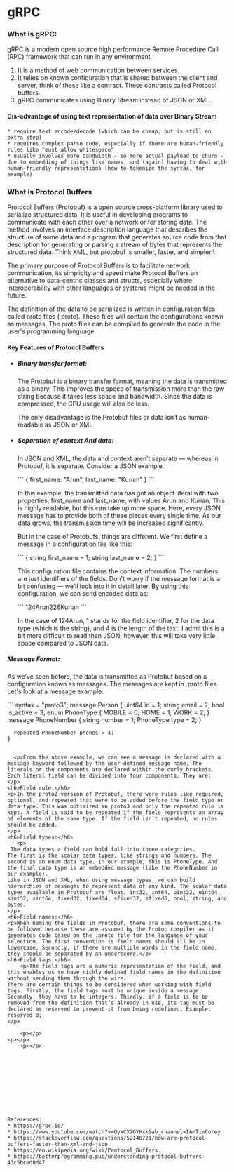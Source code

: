 # gRPC
### What is gRPC:
gRPC is a modern open source high performance Remote Procedure Call (RPC) framework that can run in any environment. 
1. It is a method of web communication between services. 
2. It relies on known configuration that is shared between the client and server, think of these like a contract. These contracts called Protocol buffers.
3. gRPC communicates using Binary Stream instead of JSON or XML.
  #### Dis-advantage of using text representation of data over Binary Stream
    * require text encode/decode (which can be cheap, but is still an extra step)
    * requires complex parse code, especially if there are human-friendly rules like "must allow whitespace"
    * usually involves more bandwidth - so more actual payload to churn - due to embedding of things like names, and (again) having to deal with human-friendly representations (how to tokenize the syntax, for example)
  
### What is Protocol Buffers
Protocol Buffers (Protobuf) is a open source cross-platform library used to serialize structured data. It is useful in developing programs to communicate with each other over a network or for storing data. The method involves an interface description language that describes the structure of some data and a program that generates source code from that description for generating or parsing a stream of bytes that represents the structured data. Think XML, but protobuf is smaller, faster, and simpler.\
 <p> The primary purpose of Protocol Buffers is to facilitate network communication, its simplicity and speed make Protocol Buffers an alternative to data-centric classes and structs, especially where interoperability with other languages or systems might be needed in the future. </p>
 <p> The definition of the data to be serialized is written in configuration files called proto files (.proto). These files will contain the configurations known as messages. The proto files can be compiled to generate the code in the user's programming language. <p>
  
#### Key Features of Protocol Buffers
  * <h5> Binary transfer format:</h5>
    <p> The Protobuf is a binary transfer format, meaning the data is transmitted as a binary. This improves the speed of transmission more than the raw string because it takes less space and bandwidth. Since the data is compressed, the CPU usage will also be less. </p>
    <p> The only disadvantage is the Protobuf files or data isn’t as human-readable as JSON or XML </p>
  * <h5> Separation of context And data:</h5>
    <p>In JSON and XML, the data and context aren’t separate — whereas in Protobuf, it is separate. Consider a JSON example.</p>
    ```
    {
    first_name: "Arun",
    last_name: "Kurian"
    }
    ```
    <p>In this example, the transmitted data has got an object literal with two properties, first_name and last_name, with values Arun and Kurian. This is highly readable, but this can take up more space. Here, every JSON message has to provide both of these pieces every single time. As our data grows, the transmission time will be increased significantly.</p>
    <p>But in the case of Protobufs, things are different. We first define a message in a configuration file like this:</p>
    ```
      {
        string first_name = 1;
        string last_name = 2;  
      }
    ```
    <p>This configuration file contains the context information. The numbers are just identifiers of the fields. Don't worry if the message format is a bit confusing — we’ll look into it in detail later. By using this configuration, we can send encoded data as: </p>
    ```
    124Arun226Kurian
    ```
    <p>In the case of 124Arun, 1 stands for the field identifier, 2 for the data type (which is the string), and 4 is the length of the text. I admit this is a bit more difficult to read than JSON; however, this will take very little space compared to JSON data.</p>
 <h5> Message Format:</h5>
<p>As we’ve seen before, the data is transmitted as Protobuf based on a configuration known as messages. The messages are kept in .proto files. Let's look at a message example:</p>
```
    syntax = "proto3";
    message Person {
      uint64 id = 1;
      string email = 2;
      bool is_active = 3;
      enum PhoneType {
        MOBILE = 0;
        HOME = 1;
        WORK = 2;
      }
       message PhoneNumber {
        string number = 1;
        PhoneType type = 2;
       }

      repeated PhoneNumber phones = 4;
    }
```
    
  <p>From the above example, we can see a message is declared with a message keyword followed by the user-defined message name. The literals or the components are declared within the curly brackets. Each literal field can be divided into four components. They are:
</p>
<h6>Field rule:</h6>
<p>In the proto2 version of Protobuf, there were rules like required, optional, and repeated that were to be added before the field type or data type. This was optimized in proto3 and only the repeated rule is kept. A field is said to be repeated if the field represents an array of elements of the same type. If the field isn’t repeated, no rules should be added.
</p>
<h6>Field types:</h6>
   <p>
 The data types a field can hold fall into three categories.
The first is the scalar data types, like strings and numbers. The second is an enum data type. In our example, this is PhoneType. And the final data type is an embedded message (like the PhoneNumber in our example).
Like in JSON and XML, when using message types, we can build hierarchies of messages to represent data of any kind. The scalar data types available in Protobuf are float, int32, int64, uint32, uint64, sint32, sint64, fixed32, fixed64, sfixed32, sfixed6, bool, string, and bytes.
</p>
<h6>Field names:</h6>
<p>When naming the fields in Protobuf, there are some conventions to be followed because these are assumed by the Protoc compiler as it generates code based on the .proto file for the language of your selection. The first convention is field names should all be in lowercase. Secondly, if there are multiple words in the field name, they should be separated by an underscore.</p>
<h6>Field tags:</h6>
    <p>The field tags are a numeric representation of the field, and this enables us to have richly defined field names in the definition without sending them through the wire.
There are certain things to be considered when working with field tags. Firstly, the field tags must be unique inside a message. Secondly, they have to be integers. Thirdly, if a field is to be removed from the definition that’s already in use, its tag must be declared as reserved to prevent it from being redefined. Example: reserved 8;
</p>
 
    <p></p>
<p></p>
    <p></p>











References:
* https://grpc.io/
* https://www.youtube.com/watch?v=QyxCX2GYHxk&ab_channel=IAmTimCorey
* https://stackoverflow.com/questions/52146721/how-are-protocol-buffers-faster-than-xml-and-json
* https://en.wikipedia.org/wiki/Protocol_Buffers
* https://betterprogramming.pub/understanding-protocol-buffers-43c5bced0d47
